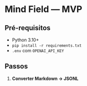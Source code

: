 # Mind Field — MVP

## Pré-requisitos
- Python 3.10+
- `pip install -r requirements.txt`
- `.env` com `OPENAI_API_KEY`

## Passos

1) **Converter Markdown → JSONL**

